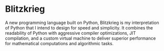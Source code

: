 # Blitzkrieg
A new programming language built on Python, Blitzkrieg is my interpretation of Python that I intend to design for speed and simplicity. It combines the readability of Python with aggressive compiler optimizations, JIT compilation, and a custom virtual machine to deliver superior performance for mathematical computations and algorithmic tasks.


